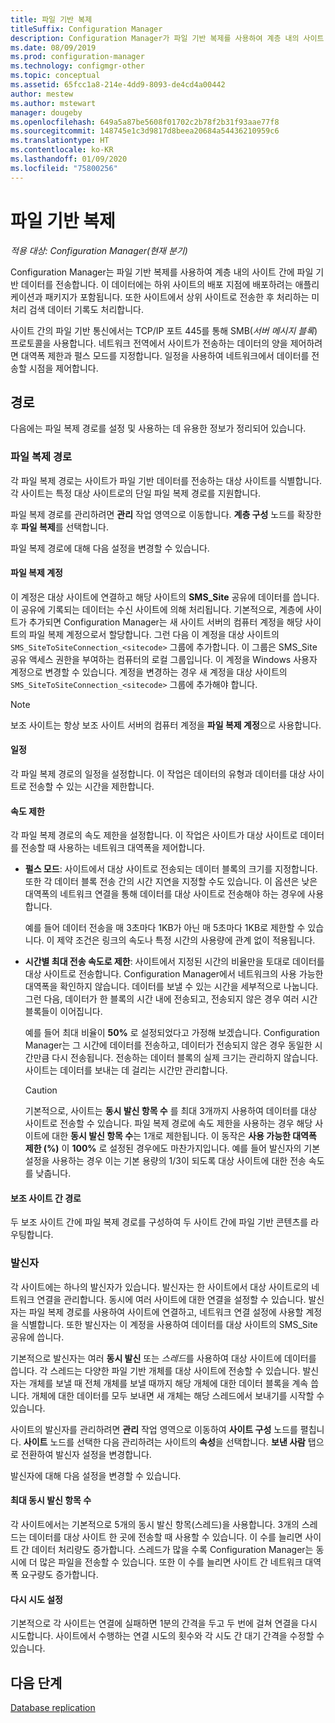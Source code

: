 ```yaml
---
title: 파일 기반 복제
titleSuffix: Configuration Manager
description: Configuration Manager가 파일 기반 복제를 사용하여 계층 내의 사이트 간에 데이터를 전송하는 방법을 알아봅니다.
ms.date: 08/09/2019
ms.prod: configuration-manager
ms.technology: configmgr-other
ms.topic: conceptual
ms.assetid: 65fcc1a8-214e-4dd9-8093-de4cd4a00442
author: mestew
ms.author: mstewart
manager: dougeby
ms.openlocfilehash: 649a5a87be5608f01702c2b78f2b31f93aae77f8
ms.sourcegitcommit: 148745e1c3d9817d8beea20684a54436210959c6
ms.translationtype: HT
ms.contentlocale: ko-KR
ms.lasthandoff: 01/09/2020
ms.locfileid: "75800256"
---
```

# <a name="file-based-replication"></a>파일 기반 복제

*적용 대상: Configuration Manager(현재 분기)*

Configuration Manager는 파일 기반 복제를 사용하여 계층 내의 사이트 간에 파일 기반 데이터를 전송합니다. 이 데이터에는 하위 사이트의 배포 지점에 배포하려는 애플리케이션과 패키지가 포함됩니다. 또한 사이트에서 상위 사이트로 전송한 후 처리하는 미처리 검색 데이터 기록도 처리합니다.  

사이트 간의 파일 기반 통신에서는 TCP/IP 포트 445를 통해 SMB(*서버 메시지 블록*) 프로토콜을 사용합니다. 네트워크 전역에서 사이트가 전송하는 데이터의 양을 제어하려면 대역폭 제한과 펄스 모드를 지정합니다. 일정을 사용하여 네트워크에서 데이터를 전송할 시점을 제어합니다.  

## <a name="bkmk_routes"></a> 경로

다음에는 파일 복제 경로를 설정 및 사용하는 데 유용한 정보가 정리되어 있습니다.  

### <a name="file-replication-route"></a>파일 복제 경로

각 파일 복제 경로는 사이트가 파일 기반 데이터를 전송하는 대상 사이트를 식별합니다. 각 사이트는 특정 대상 사이트로의 단일 파일 복제 경로를 지원합니다.  

파일 복제 경로를 관리하려면 **관리** 작업 영역으로 이동합니다. **계층 구성** 노드를 확장한 후 **파일 복제**를 선택합니다.  

파일 복제 경로에 대해 다음 설정을 변경할 수 있습니다.  

#### <a name="file-replication-account"></a>파일 복제 계정

이 계정은 대상 사이트에 연결하고 해당 사이트의 **SMS_Site** 공유에 데이터를 씁니다. 이 공유에 기록되는 데이터는 수신 사이트에 의해 처리됩니다. 기본적으로, 계층에 사이트가 추가되면 Configuration Manager는 새 사이트 서버의 컴퓨터 계정을 해당 사이트의 파일 복제 계정으로서 할당합니다. 그런 다음 이 계정을 대상 사이트의 `SMS_SiteToSiteConnection_<sitecode>` 그룹에 추가합니다. 이 그룹은 SMS_Site 공유 액세스 권한을 부여하는 컴퓨터의 로컬 그룹입니다. 이 계정을 Windows 사용자 계정으로 변경할 수 있습니다. 계정을 변경하는 경우 새 계정을 대상 사이트의 `SMS_SiteToSiteConnection_<sitecode>` 그룹에 추가해야 합니다.  

> [!NOTE]  
> 보조 사이트는 항상 보조 사이트 서버의 컴퓨터 계정을 **파일 복제 계정**으로 사용합니다.  

#### <a name="schedule"></a>일정

각 파일 복제 경로의 일정을 설정합니다. 이 작업은 데이터의 유형과 데이터를 대상 사이트로 전송할 수 있는 시간을 제한합니다.  

#### <a name="rate-limits"></a>속도 제한

각 파일 복제 경로의 속도 제한을 설정합니다. 이 작업은 사이트가 대상 사이트로 데이터를 전송할 때 사용하는 네트워크 대역폭을 제어합니다.  

- **펄스 모드**: 사이트에서 대상 사이트로 전송되는 데이터 블록의 크기를 지정합니다. 또한 각 데이터 블록 전송 간의 시간 지연을 지정할 수도 있습니다. 이 옵션은 낮은 대역폭의 네트워크 연결을 통해 데이터를 대상 사이트로 전송해야 하는 경우에 사용합니다.

    예를 들어 데이터 전송을 매 3초마다 1KB가 아닌 매 5초마다 1KB로 제한할 수 있습니다. 이 제약 조건은 링크의 속도나 특정 시간의 사용량에 관계 없이 적용됩니다.

- **시간별 최대 전송 속도로 제한**: 사이트에서 지정된 시간의 비율만을 토대로 데이터를 대상 사이트로 전송합니다. Configuration Manager에서 네트워크의 사용 가능한 대역폭을 확인하지 않습니다. 데이터를 보낼 수 있는 시간을 세부적으로 나눕니다. 그런 다음, 데이터가 한 블록의 시간 내에 전송되고, 전송되지 않은 경우 여러 시간 블록들이 이어집니다.

    예를 들어 최대 비율이 **50%** 로 설정되었다고 가정해 보겠습니다. Configuration Manager는 그 시간에 데이터를 전송하고, 데이터가 전송되지 않은 경우 동일한 시간만큼 다시 전송됩니다. 전송하는 데이터 블록의 실제 크기는 관리하지 않습니다. 사이트는 데이터를 보내는 데 걸리는 시간만 관리합니다.  

    > [!CAUTION]  
    > 기본적으로, 사이트는 **동시 발신 항목 수** 를 최대 3개까지 사용하여 데이터를 대상 사이트로 전송할 수 있습니다. 파일 복제 경로에 속도 제한을 사용하는 경우 해당 사이트에 대한 **동시 발신 항목 수**는 1개로 제한됩니다. 이 동작은 **사용 가능한 대역폭 제한 (%)** 이 **100%** 로 설정된 경우에도 마찬가지입니다. 예를 들어 발신자의 기본 설정을 사용하는 경우 이는 기본 용량의 1/3이 되도록 대상 사이트에 대한 전송 속도를 낮춥니다.  

#### <a name="routes-between-secondary-sites"></a>보조 사이트 간 경로

두 보조 사이트 간에 파일 복제 경로를 구성하여 두 사이트 간에 파일 기반 콘텐츠를 라우팅합니다.  


### <a name="sender"></a>발신자

각 사이트에는 하나의 발신자가 있습니다. 발신자는 한 사이트에서 대상 사이트로의 네트워크 연결을 관리합니다. 동시에 여러 사이트에 대한 연결을 설정할 수 있습니다. 발신자는 파일 복제 경로를 사용하여 사이트에 연결하고, 네트워크 연결 설정에 사용할 계정을 식별합니다. 또한 발신자는 이 계정을 사용하여 데이터를 대상 사이트의 SMS_Site 공유에 씁니다.  

기본적으로 발신자는 여러 **동시 발신** 또는 *스레드*를 사용하여 대상 사이트에 데이터를 씁니다. 각 스레드는 다양한 파일 기반 개체를 대상 사이트에 전송할 수 있습니다. 발신자는 개체를 보낼 때 전체 개체를 보낼 때까지 해당 개체에 대한 데이터 블록을 계속 씁니다. 개체에 대한 데이터를 모두 보내면 새 개체는 해당 스레드에서 보내기를 시작할 수 있습니다.  

사이트의 발신자를 관리하려면 **관리** 작업 영역으로 이동하여 **사이트 구성** 노드를 펼칩니다. **사이트** 노드를 선택한 다음 관리하려는 사이트의 **속성**을 선택합니다. **보낸 사람** 탭으로 전환하여 발신자 설정을 변경합니다.  

발신자에 대해 다음 설정을 변경할 수 있습니다.  

#### <a name="maximum-concurrent-sendings"></a>최대 동시 발신 항목 수

각 사이트에서는 기본적으로 5개의 동시 발신 항목(스레드)을 사용합니다. 3개의 스레드는 데이터를 대상 사이트 한 곳에 전송할 때 사용할 수 있습니다. 이 수를 늘리면 사이트 간 데이터 처리량도 증가합니다. 스레드가 많을 수록 Configuration Manager는 동시에 더 많은 파일을 전송할 수 있습니다. 또한 이 수를 늘리면 사이트 간 네트워크 대역폭 요구량도 증가합니다.  

#### <a name="retry-settings"></a>다시 시도 설정

기본적으로 각 사이트는 연결에 실패하면 1분의 간격을 두고 두 번에 걸쳐 연결을 다시 시도합니다. 사이트에서 수행하는 연결 시도의 횟수와 각 시도 간 대기 간격을 수정할 수 있습니다.  


## <a name="next-steps"></a>다음 단계

[Database replication](/sccm/core/plan-design/hierarchy/database-replication)
